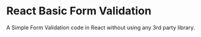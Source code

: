 # React Basic Form Validation

A Simple Form Validation code in React without using any 3rd party library.
